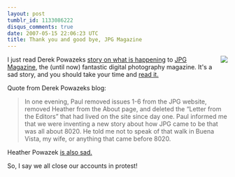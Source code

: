 ```yaml
---
layout: post
tumblr_id: 1133086222
disqus_comments: true
date: 2007-05-15 22:06:23 UTC
title: Thank you and good bye, JPG Magazine
---
```


<img src='/attachments/2007/05/jpgmag.png' style="float:right;margin-left:10px;margin-bottom:10px;" />I just read Derek Powazeks <a href="http://powazek.com/posts/534">story on what is happening</a> to <a href="http://jpgmag.com/">JPG Magazine</a>, the (until now) fantastic digital photography magazine. It's a sad story, and you should take your time and <a href="http://powazek.com/posts/534">read it.</a>

Quote from Derek Powazeks blog:
<blockquote>In one evening, Paul removed issues 1-6 from the JPG website, removed Heather from the About page, and deleted the “Letter from the Editors” that had lived on the site since day one. Paul informed me that we were inventing a new story about how JPG came to be that was all about 8020. He told me not to speak of that walk in Buena Vista, my wife, or anything that came before 8020.</blockquote>

Heather Powazek <a href="http://www.hchamp.com/other/archives/001173.html">is also sad.</a>

So, I say we all close our accounts in protest!
